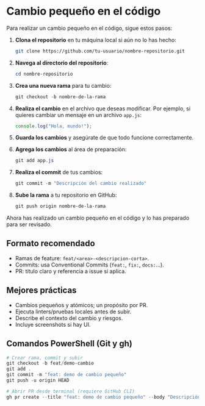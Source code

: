 # Cambio pequeño en el código

Para realizar un cambio pequeño en el código, sigue estos pasos:

1. **Clona el repositorio** en tu máquina local si aún no lo has hecho:

   ```bash
   git clone https://github.com/tu-usuario/nombre-repositorio.git
   ```

2. **Navega al directorio del repositorio**:

   ```powershell
   cd nombre-repositorio
   ```

3. **Crea una nueva rama** para tu cambio:

   ```powershell
   git checkout -b nombre-de-la-rama
   ```

4. **Realiza el cambio** en el archivo que deseas modificar. Por ejemplo, si quieres cambiar un mensaje en un archivo `app.js`:

   ```javascript
   console.log("Hola, mundo!");
   ```

5. **Guarda los cambios** y asegúrate de que todo funcione correctamente.

6. **Agrega los cambios** al área de preparación:

   ```powershell
   git add app.js
   ```

7. **Realiza el commit** de tus cambios:

   ```powershell
   git commit -m "Descripción del cambio realizado"
   ```

8. **Sube la rama** a tu repositorio en GitHub:

   ```powershell
   git push origin nombre-de-la-rama
   ```

Ahora has realizado un cambio pequeño en el código y lo has preparado para ser revisado.

## Formato recomendado

- Ramas de feature: `feat/<area>-<descripcion-corta>`.
- Commits: usa Conventional Commits (`feat:`, `fix:`, `docs:`…).
- PR: título claro y referencia a issue si aplica.

## Mejores prácticas

- Cambios pequeños y atómicos; un propósito por PR.
- Ejecuta linters/pruebas locales antes de subir.
- Describe el contexto del cambio y riesgos.
- Incluye screenshots si hay UI.

## Comandos PowerShell (Git y gh)

```powershell
# Crear rama, commit y subir
git checkout -b feat/demo-cambio
git add .
git commit -m "feat: demo de cambio pequeño"
git push -u origin HEAD

# Abrir PR desde terminal (requiere GitHub CLI)
gh pr create --title "feat: demo de cambio pequeño" --body "Descripción y contexto" --base main
```
